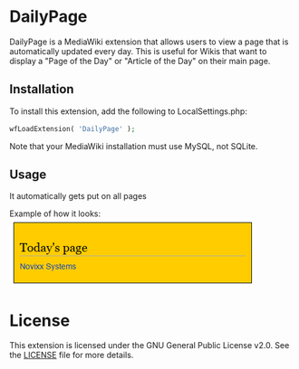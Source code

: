 # DailyPage

DailyPage is a MediaWiki extension that allows users to view a page that is automatically updated every day. This is useful for Wikis that want to display a "Page of the Day" or "Article of the Day" on their main page.

## Installation

To install this extension, add the following to LocalSettings.php:

```php
wfLoadExtension( 'DailyPage' );
```

Note that your MediaWiki installation must use MySQL, not SQLite.

## Usage

It automatically gets put on all pages

Example of how it looks:
![The Today's Page screen](image.png)

# License

This extension is licensed under the GNU General Public License v2.0. See the [LICENSE](LICENSE) file for more details.
